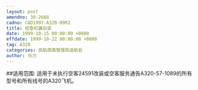 ```yaml
---
layout: post
amendno: 39-2668
cadno: CAD1997-A320-09R2
title: 检查机翼后梁
date: 1999-10-15 00:00:00 +0800
effdate: 1999-10-22 00:00:00 +0800
tag: A320
categories: 民航西南管理局适航处
author: 马力
---
```


##适用范围:
适用于未执行空客24591改装或空客服务通告A320-57-1089的所有型号和所有线号的A320飞机。

